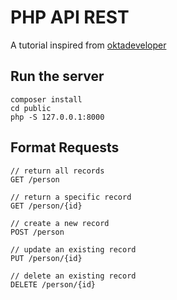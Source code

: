 # PHP API REST

A tutorial inspired from [oktadeveloper](https://developer.okta.com/blog/2019/03/08/simple-rest-api-php 'PHP API REST')

## Run the server

```
composer install
cd public
php -S 127.0.0.1:8000
```

## Format Requests

```
// return all records
GET /person

// return a specific record
GET /person/{id}

// create a new record
POST /person

// update an existing record
PUT /person/{id}

// delete an existing record
DELETE /person/{id}
```